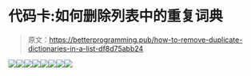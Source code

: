 # 代码卡:如何删除列表中的重复词典

> 原文：<https://betterprogramming.pub/how-to-remove-duplicate-dictionaries-in-a-list-df8d75abb24>

![](img/92521d2fd7fee79c33245062de81750f.png)![](img/9a59ca3ff2f6745b6eacea578ee0de19.png)![](img/13d911c25fa8092afb8032f886e6f785.png)![](img/4566efb8212c741ea9a6e173db66d3ac.png)![](img/b8ff14bb6ee7b2dd478baa2e981eec3f.png)![](img/11ec0d16b50a8253ba49ddf7ad2fe9d5.png)![](img/27e8d1ab8e1a8348605eca846d5d4170.png)![](img/789c95e2c0636537e21954508d58c412.png)